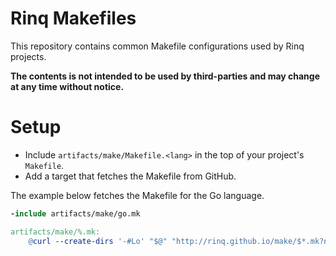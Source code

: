 # Rinq Makefiles

This repository contains common Makefile configurations used by Rinq projects.

**The contents is not intended to be used by third-parties and may change at any
time without notice.**

# Setup

- Include `artifacts/make/Makefile.<lang>` in the top of your project's `Makefile`.
- Add a target that fetches the Makefile from GitHub.

The example below fetches the Makefile for the Go language.

```Makefile
-include artifacts/make/go.mk

artifacts/make/%.mk:
	@curl --create-dirs '-#Lo' "$@" "http://rinq.github.io/make/$*.mk?nonce=$(date +%s)"
```
